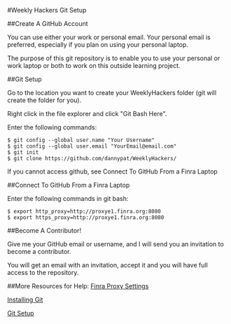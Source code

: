 #Weekly Hackers Git Setup

##Create A GitHub Account

You can use either your work or personal email. Your personal email is preferred, especially if you plan on using your personal laptop.

The purpose of this git repository is to enable you to use your personal or work laptop or both to work on this outside learning project.

##Git Setup

Go to the location you want to create your WeeklyHackers folder (git will create the folder for you).

Right click in the file explorer and click "Git Bash Here".

Enter the following commands:

```git
$ git config --global user.name "Your Username"
$ git config --global user.email "YourEmail@email.com"
$ git init
$ git clone https://github.com/dannypat/WeeklyHackers/
```

If you cannot access github, see Connect To GitHub From a Finra Laptop

##Connect To GitHub From a Finra Laptop

Enter the following commands in git bash:

```git
$ export http_proxy=http://proxye1.finra.org:8080
$ export https_proxy=http://proxye1.finra.org:8080
```

##Become A Contributor!

Give me your GitHub email or username, and I will send you an invitation to become a contributor.

You will get an email with an invitation, accept it and you will have full access to the repository.

##More Resources for Help:
[Finra Proxy Settings](https://wiki.finra.org/display/devexchange/Proxy+settings+for+Git)

[Installing Git](https://git-scm.com/book/en/v1/Getting-Started-Installing-Git)

[Git Setup](https://git-scm.com/book/en/v1/Getting-Started-First-Time-Git-Setup)